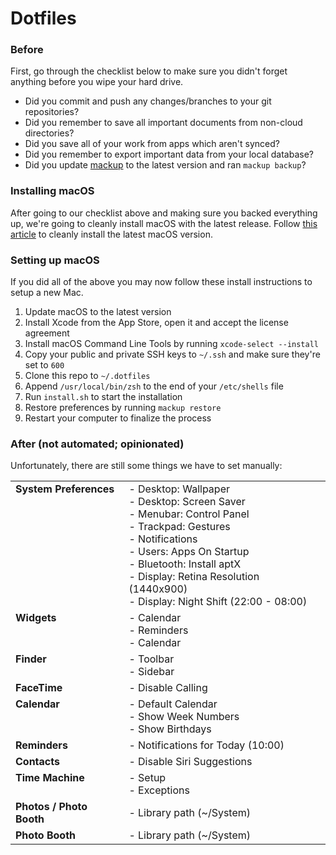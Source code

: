 # Dotfiles

### Before

First, go through the checklist below to make sure you didn't forget anything before you wipe your hard drive.

- Did you commit and push any changes/branches to your git repositories?
- Did you remember to save all important documents from non-cloud directories?
- Did you save all of your work from apps which aren't synced?
- Did you remember to export important data from your local database?
- Did you update [mackup](https://github.com/lra/mackup) to the latest version and ran `mackup backup`?

### Installing macOS

After going to our checklist above and making sure you backed everything up, we're going to cleanly install macOS with the latest release. Follow [this article](https://www.imore.com/how-do-clean-install-macos) to cleanly install the latest macOS version.

### Setting up macOS

If you did all of the above you may now follow these install instructions to setup a new Mac.

1. Update macOS to the latest version
2. Install Xcode from the App Store, open it and accept the license agreement
3. Install macOS Command Line Tools by running `xcode-select --install`
4. Copy your public and private SSH keys to `~/.ssh` and make sure they're set to `600`
5. Clone this repo to `~/.dotfiles`
6. Append `/usr/local/bin/zsh` to the end of your `/etc/shells` file
7. Run `install.sh` to start the installation
8. Restore preferences by running `mackup restore`
9. Restart your computer to finalize the process

### After (not automated; opinionated)

Unfortunately, there are still some things we have to set manually:

<table>
    <tr>
        <td valign="top"><strong>System Preferences</strong></td>
        <td>
            - Desktop: Wallpaper<br>
            - Desktop: Screen Saver<br>
            - Menubar: Control Panel<br>
            - Trackpad: Gestures<br>
            - Notifications<br>
            - Users: Apps On Startup<br>
            - Bluetooth: Install aptX<br>
            - Display: Retina Resolution (1440x900)<br>
            - Display: Night Shift (22:00 - 08:00)
        </td>
    </tr>
    <tr>
        <td valign="top"><strong>Widgets</strong></td>
        <td>
            - Calendar<br>
            - Reminders<br>
            - Calendar
        </td>
    </tr>
    <tr>
        <td valign="top"><strong>Finder</strong></td>
        <td>
            - Toolbar<br>
            - Sidebar
        </td>
    </tr>
    <tr>
        <td valign="top"><strong>FaceTime</strong></td>
        <td>
            - Disable Calling
        </td>
    </tr>
    <tr>
        <td valign="top"><strong>Calendar</strong></td>
        <td>
            - Default Calendar<br>
            - Show Week Numbers<br>
            - Show Birthdays
        </td>
    </tr>
    <tr>
        <td valign="top"><strong>Reminders</strong></td>
        <td>
            - Notifications for Today (10:00)
        </td>
    </tr>
    <tr>
        <td valign="top"><strong>Contacts</strong></td>
        <td>
            - Disable Siri Suggestions
        </td>
    </tr>
    <tr>
        <td valign="top"><strong>Time Machine</strong></td>
        <td>
            - Setup<br>
            - Exceptions
        </td>
    </tr>
    <tr>
        <td valign="top"><strong>Photos / Photo Booth</strong></td>
        <td>
            - Library path (~/System)<br>
        </td>
    </tr>
    <tr>
        <td valign="top"><strong>Photo Booth</strong></td>
        <td>
            - Library path (~/System)<br>
        </td>
    </tr>
</table>
